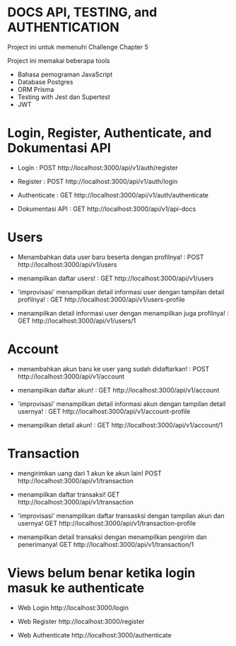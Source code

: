 # DOCS API, TESTING, and AUTHENTICATION

Project ini untuk memenuhi Challenge Chapter 5

Project ini memakai beberapa tools

- Bahasa pemograman JavaScript
- Database Postgres
- ORM Prisma
- Testing with Jest dan Supertest
- JWT

# Login, Register, Authenticate, and Dokumentasi API

- Login :
  POST http://localhost:3000/api/v1/auth/register

- Register :
  POST http://localhost:3000/api/v1/auth/login

- Authenticate :
  GET http://localhost:3000/api/v1/auth/authenticate

- Dokumentasi API :
  GET http://localhost:3000/api/v1/api-docs

# Users

- Menambahkan data user baru beserta dengan profilnya! :
  POST http://localhost:3000/api/v1/users

- menampilkan daftar users! :
  GET http://localhost:3000/api/v1/users

- 'improvisasi' menampilkan detail informasi user dengan tampilan detail profilnya! :
  GET http://localhost:3000/api/v1/users-profile

- menampilkan detail informasi user dengan menampilkan juga profilnya! :
  GET http://localhost:3000/api/v1/users/1

# Account

- menambahkan akun baru ke user yang sudah didaftarkan! :
  POST http://localhost:3000/api/v1/account

- menampilkan daftar akun! :
  GET http://localhost:3000/api/v1/account

- 'improvisasi' menampilkan detail informasi akun dengan tampilan detail usernya! :
  GET http://localhost:3000/api/v1/account-profile

- menampilkan detail akun! :
  GET http://localhost:3000/api/v1/account/1

# Transaction

- mengirimkan uang dari 1 akun ke akun lain!
  POST http://localhost:3000/api/v1/transaction

- menampilkan daftar transaksi!
  GET http://localhost:3000/api/v1/transaction

- 'improvisasi' menampilkan daftar transasksi dengan tampilan akun dan usernya!
  GET http://localhost:3000/api/v1/transaction-profile

- menampilkan detail transaksi dengan menampilkan pengirim dan penerimanya!
  GET http://localhost:3000/api/v1/transaction/1

# Views belum benar ketika login masuk ke authenticate

- Web Login
  http://localhost:3000/login

- Web Register
  http://localhost:3000/register

- Web Authenticate
  http://localhost:3000/authenticate
